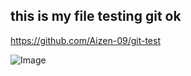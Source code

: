## this is my file testing git  ok 

https://github.com/Aizen-09/git-test


![Image](https://github.com/user-attachments/assets/cc38c30d-f372-4975-bfa1-c49c4bff45de)
